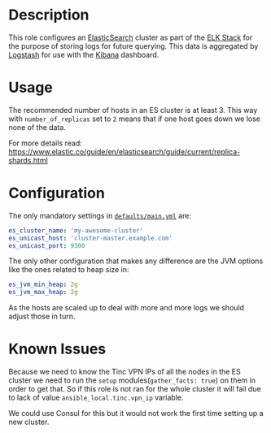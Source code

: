 # Description

This role configures an [ElasticSearch](https://www.elastic.co/guide/en/elasticsearch/reference/6.3/index.html) cluster as part of the [ELK Stack](https://www.elastic.co/elk-stack) for the purpose of storing logs for future querying. This data is aggregated by [Logstash](../logstash) for use with the [Kibana](../kibana) dashboard.

# Usage

The recommended number of hosts in an ES cluster is at least 3. This way with `number_of_replicas` set to `2` means that if one host goes down we lose none of the data.

For more details read:
https://www.elastic.co/guide/en/elasticsearch/guide/current/replica-shards.html

# Configuration

The only mandatory settings in [`defaults/main.yml`](defaults/main.yml) are:
```yaml
es_cluster_name: 'my-awesome-cluster'
es_unicast_host: 'cluster-master.example.com'
es_unicast_port: 9300
```

The only other configuration that makes any difference are the JVM options like the ones related to heap size in:
```yaml
es_jvm_min_heap: 2g
es_jvm_max_heap: 2g
```

As the hosts are scaled up to deal with more and more logs we should adjust those in turn.

# Known Issues

Because we need to know the Tinc VPN IPs of all the nodes in the ES cluster we need to run the `setup` modules(`gather_facts: true`) on them in order to get that. So if this role is not ran for the whole cluster it will fail due to lack of value `ansible_local.tinc.vpn_ip` variable.

We could use Consul for this but it would not work the first time setting up a new cluster.
